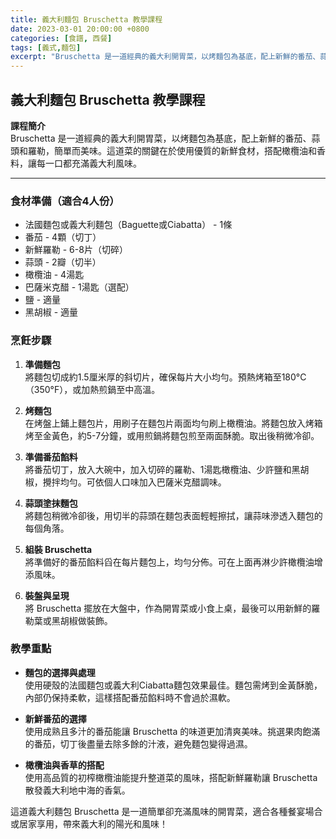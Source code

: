 ```yaml
---
title: 義大利麵包 Bruschetta 教學課程
date: 2023-03-01 20:00:00 +0800
categories: [食譜, 西餐]
tags: [義式,麵包] 
excerpt: "Bruschetta 是一道經典的義大利開胃菜，以烤麵包為基底，配上新鮮的番茄、蒜頭和羅勒，簡單而美味。這道菜的關鍵在於使用優質的新鮮食材，搭配橄欖油和香料，讓每一口都充滿義大利風味"
---
```


## 義大利麵包 Bruschetta 教學課程

**課程簡介**  
Bruschetta 是一道經典的義大利開胃菜，以烤麵包為基底，配上新鮮的番茄、蒜頭和羅勒，簡單而美味。這道菜的關鍵在於使用優質的新鮮食材，搭配橄欖油和香料，讓每一口都充滿義大利風味。

---

### 食材準備（適合4人份）  
- 法國麵包或義大利麵包（Baguette或Ciabatta） - 1條  
- 番茄 - 4顆（切丁）  
- 新鮮羅勒 - 6-8片（切碎）  
- 蒜頭 - 2瓣（切半）  
- 橄欖油 - 4湯匙  
- 巴薩米克醋 - 1湯匙（選配）  
- 鹽 - 適量  
- 黑胡椒 - 適量

### 烹飪步驟

1. **準備麵包**  
   將麵包切成約1.5厘米厚的斜切片，確保每片大小均勻。預熱烤箱至180°C（350°F），或加熱煎鍋至中高溫。

2. **烤麵包**  
   在烤盤上鋪上麵包片，用刷子在麵包片兩面均勻刷上橄欖油。將麵包放入烤箱烤至金黃色，約5-7分鐘，或用煎鍋將麵包煎至兩面酥脆。取出後稍微冷卻。

3. **準備番茄餡料**  
   將番茄切丁，放入大碗中，加入切碎的羅勒、1湯匙橄欖油、少許鹽和黑胡椒，攪拌均勻。可依個人口味加入巴薩米克醋調味。

4. **蒜頭塗抹麵包**  
   將麵包稍微冷卻後，用切半的蒜頭在麵包表面輕輕擦拭，讓蒜味滲透入麵包的每個角落。

5. **組裝 Bruschetta**  
   將準備好的番茄餡料舀在每片麵包上，均勻分佈。可在上面再淋少許橄欖油增添風味。

6. **裝盤與呈現**  
   將 Bruschetta 擺放在大盤中，作為開胃菜或小食上桌，最後可以用新鮮的羅勒葉或黑胡椒做裝飾。

### 教學重點  
- **麵包的選擇與處理**  
  使用硬殼的法國麵包或義大利Ciabatta麵包效果最佳。麵包需烤到金黃酥脆，內部仍保持柔軟，這樣搭配番茄餡料時不會過於濕軟。

- **新鮮番茄的選擇**  
  使用成熟且多汁的番茄能讓 Bruschetta 的味道更加清爽美味。挑選果肉飽滿的番茄，切丁後盡量去除多餘的汁液，避免麵包變得過濕。

- **橄欖油與香草的搭配**  
  使用高品質的初榨橄欖油能提升整道菜的風味，搭配新鮮羅勒讓 Bruschetta 散發義大利地中海的香氣。

這道義大利麵包 Bruschetta 是一道簡單卻充滿風味的開胃菜，適合各種餐宴場合或居家享用，帶來義大利的陽光和風味！
